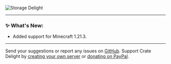 ![Storage Delight](https://cdn.modrinth.com/data/LTTvOp5L/images/2b37126dcef53cff8488de1a496c013b90103075.png)

***

### ✨ What's New:

- Added support for Minecraft 1.21.3.

***

Send your suggestions or report any issues on [GitHub](https://github.com/axperty/storagedelight/issues/new). Support Crate Delight by [creating your own server](https://url-shortener.curseforge.com/p5i2k) or [donating on PayPal](https://paypal.me/kevgelhorn).